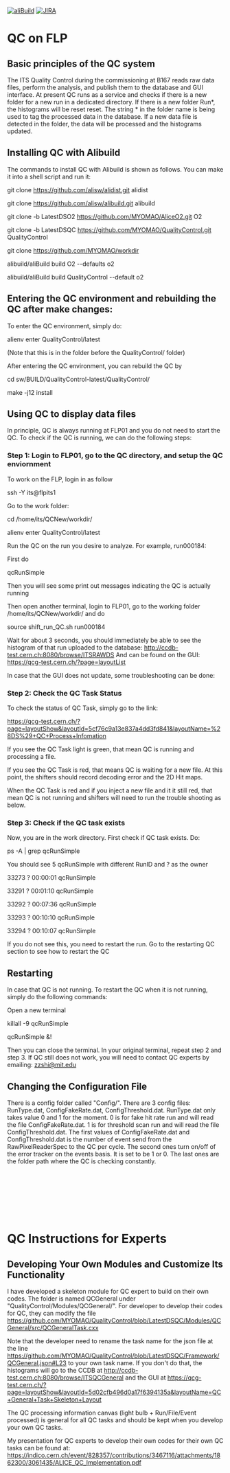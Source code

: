 [![aliBuild](https://img.shields.io/badge/aliBuild-dashboard-lightgrey.svg)](https://alisw.cern.ch/dashboard/d/000000001/main-dashboard?orgId=1&var-storagename=All&var-reponame=All&var-checkname=build%2FQualityControl%2Fo2-dataflow%2F0&var-upthreshold=30m&var-minuptime=30)
[![JIRA](https://img.shields.io/badge/JIRA-Report%20issue-blue.svg)](https://alice.its.cern.ch/jira/secure/CreateIssue.jspa?pid=11201&issuetype=1)


# QC on FLP

## Basic principles of the QC system

The ITS Quality Control during the commissioning at B167 reads raw data files, perform the analysis, and publish them to the database and GUI interface. At present QC runs as a service and checks if there is a new folder for a new run in a dedicated directory. If there is a new folder Run*, the histograms will be reset reset. The string * in the folder name is being used to tag the processed data in the database. If a new data file is detected in the folder, the data will be processed and the histograms updated. 

## Installing QC with Alibuild

The commands to install QC with Alibuild is shown as follows. You can make it into a shell script and run it:

git clone https://github.com/alisw/alidist.git alidist

git clone https://github.com/alisw/alibuild.git alibuild

git clone -b LatestDSO2 https://github.com/MYOMAO/AliceO2.git O2

git clone -b LatestDSQC https://github.com/MYOMAO/QualityControl.git QualityControl

git clone https://github.com/MYOMAO/workdir

alibuild/aliBuild build O2 --defaults o2

alibuild/aliBuild build QualityControl --default o2

## Entering the QC environment and rebuilding the QC after make changes:

To enter the QC environment, simply do:

alienv enter QualityControl/latest

(Note that this is in the folder before the QualityControl/ folder)

After entering the QC environment, you can rebuild the QC by

cd sw/BUILD/QualityControl-latest/QualityControl/

make -j12 install


## Using QC to display data files

In principle, QC is always running at FLP01 and you do not need to start the QC. To check if the QC is running, we can do the following steps:

### Step 1: Login to FLP01, go to the QC directory, and setup the QC enviornment


To work on the FLP, login in as follow

ssh -Y its@flpits1

Go to the work folder:

cd  /home/its/QCNew/workdir/

alienv enter QualityControl/latest

Run the QC on the run you desire to analyze. For example, run000184:

First do

qcRunSimple

Then you will see some print out messages indicating the QC is actually running

Then open another terminal, login to FLP01, go to the working folder /home/its/QCNew/workdir/ and do

source shift_run_QC.sh run000184

Wait for about 3 seconds, you should immediately be able to see the histogram of that run uploaded to the database: http://ccdb-test.cern.ch:8080/browse/ITSRAWDS
And can be found on the GUI: https://qcg-test.cern.ch/?page=layoutList
 
 
In case that the GUI does not update, some troubleshooting can be done:

### Step 2: Check the QC Task Status

To check the status of QC Task, simply go to the link:


https://qcg-test.cern.ch/?page=layoutShow&layoutId=5cf76c9a13e837a4dd3fd841&layoutName=%28DS%29+QC+Process+Infomation



If you see the QC Task light is green, that mean QC is running and processing a file.

If you see the QC Task is red, that means QC is waiting for a new file. At this point, the shifters should record decoding error and the 2D Hit maps.

When the QC Task is red and if you inject a new file and it it still red, that mean QC is not running and shifters will need to run the trouble shooting as below.

### Step 3: Check if the QC task exists

Now, you are in the work directory. First check if QC task exists. Do:

ps -A | grep qcRunSimple


You should see 5 qcRunSimple with different RunID and ? as the owner

33273 ?        00:00:01 qcRunSimple

33291 ?        00:01:10 qcRunSimple

33292 ?        00:07:36 qcRunSimple

33293 ?        00:10:10 qcRunSimple

33294 ?        00:10:07 qcRunSimple

If you do not see this, you need to restart the run. Go to the restarting QC section to see how to restart the QC

 


## Restarting


In case that QC is not running. To restart the QC when it is not running, simply do the following commands:

Open a new terminal


killall -9 qcRunSimple

qcRunSimple &!

Then you can close the terminal. In your original terminal, repeat step 2 and step 3. If QC still does not work, you will need to contact QC experts by emailing: zzshi@mit.edu

## Changing the Configuration File

There is a config folder called "Config/". There are 3 config files: RunType.dat, ConfigFakeRate.dat, ConfigThreshold.dat. RunType.dat only takes value 0 and 1 for the moment. 0 is for fake hit rate run and will read the file ConfigFakeRate.dat. 1 is for threshold scan run and will read the file ConfigThreshold.dat. The first values of ConfigFakeRate.dat and ConfigThreshold.dat is the number of event send from the RawPixelReaderSpec to the QC per cycle. The second ones turn on/off of the error tracker on the events basis. It is set to be 1 or 0. The last ones are the folder path where the QC is checking constantly.



<br/><br/>
<br/><br/>
<br/><br/>


# QC Instructions for Experts

## Developing Your Own Modules and Customize Its Functionality

I have developed a skeleton module for QC expert to build on their own codes. The folder is named QCGeneral under "QualityControl/Modules/QCGeneral/". For developer to develop their codes for QC, they can modify the file https://github.com/MYOMAO/QualityControl/blob/LatestDSQC/Modules/QCGeneral/src/QCGeneralTask.cxx 

Note that the developer need to rename the task name for the json file at the line https://github.com/MYOMAO/QualityControl/blob/LatestDSQC/Framework/QCGeneral.json#L23 to your own task name. If you don't do that, the histograms will go to the CCDB at http://ccdb-test.cern.ch:8080/browse/ITSQCGeneral and the GUI at https://qcg-test.cern.ch/?page=layoutShow&layoutId=5d02cfb496d0a17f6394135a&layoutName=QC+General+Task+Skeleton+Layout

The QC processing information canvas (light bulb + Run/File/Event processed) is general for all QC tasks and should be kept when you develop your own QC tasks.

My presentation for QC experts to develop their own codes for their own QC tasks can be found at: https://indico.cern.ch/event/828357/contributions/3467116/attachments/1862300/3061435/ALICE_QC_Implementation.pdf





